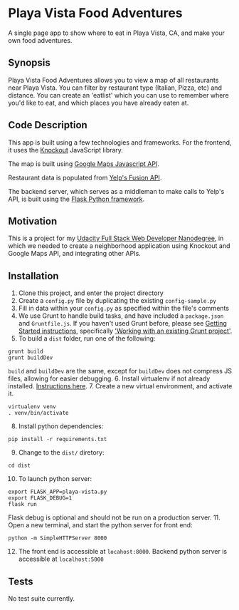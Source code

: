 # Playa Vista Food Adventures
A single page app to show where to eat in Playa Vista, CA, and make your own food adventures.

## Synopsis

Playa Vista Food Adventures allows you to view a map of all restaurants near Playa Vista.
You can filter by restaurant type (Italian, Pizza, etc) and distance.
You can create an 'eatlist' which you can use to remember where you'd like to eat, and which places you have already eaten at.

## Code Description

This app is built using a few technologies and frameworks. For the frontend, it uses the [Knockout](http://knockoutjs.com) JavaScript library.

The map is built using [Google Maps Javascript API](https://developers.google.com/maps/documentation/javascript/).

Restaurant data is populated from [Yelp's Fusion API](https://www.yelp.com/developers).

The backend server, which serves as a middleman to make calls to Yelp's API, is built using the [Flask Python framework](http://flask.pocoo.org).

## Motivation

This is a project for my [Udacity Full Stack Web Developer Nanodegree](https://www.udacity.com/course/full-stack-web-developer-nanodegree--nd004), in which we needed to create a neighborhood application using Knockout and Google Maps API, and integrating other APIs.

## Installation

1. Clone this project, and enter the project directory
2. Create a `config.py` file by duplicating the existing `config-sample.py`
3. Fill in data within your `config.py` as specified within the file's comments
4. We use Grunt to handle build tasks, and have included a `package.json` and `Gruntfile.js`. If you haven't used Grunt before, please see [Getting Started instructions](https://gruntjs.com/getting-started), specifically ['Working with an existing Grunt project'](https://gruntjs.com/getting-started#working-with-an-existing-grunt-project).
5. To build a `dist` folder, run one of the following:
```
grunt build
grunt buildDev
```
`build` and `buildDev` are the same, except for `buildDev` does not compress JS files, allowing for easier debugging.
6. Install virtualenv if not already installed. [Instructions here](https://virtualenv.pypa.io/en/stable/installation/).
7. Create a new virtual environment, and activate it.
```
virtualenv venv
. venv/bin/activate
```
8. Install python dependencies:
```
pip install -r requirements.txt
```
9. Change to the `dist/` diretory:
```
cd dist
```
10. To launch python server:
```
export FLASK_APP=playa-vista.py
export FLASK_DEBUG=1
flask run
```
Flask debug is optional and should not be run on a production server.
11. Open a new terminal, and start the python server for front end:
```
python -m SimpleHTTPServer 8000
```
12. The front end is accessible at `locahost:8000`. Backend python server is accessible at `localhost:5000`

## Tests

No test suite currently.
